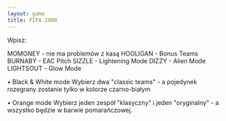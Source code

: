 ```yaml
---
layout: game
title: FIFA 2000
---
```


Wpisz:

MOMONEY   	- nie ma problemów z kasą
HOOLIGAN  	- Bonus Teams
BURNABY   	- EAC Pitch
SIZZLE    		- Lightening Mode
DIZZY     		- Alien Mode
LIGHTSOUT 	- Glow Mode


• Black & White mode
Wybierz dwa "classic teams" - a pojedynek rozegrany zostanie tylko 
w kolorze
czarno-białym

• Orange mode
Wybierz jeden zespół "klasyczny" i jeden "oryginalny" - a wszystko 
będzie w 
barwie pomarańczowej.
